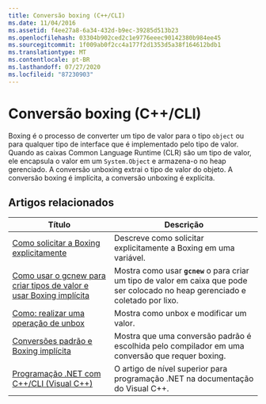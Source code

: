```yaml
---
title: Conversão boxing (C++/CLI)
ms.date: 11/04/2016
ms.assetid: f4ee27a8-6a34-432d-b9ec-39285d513b23
ms.openlocfilehash: 03304b902ced2c1e9776eeec90142380b984ee45
ms.sourcegitcommit: 1f009ab0f2cc4a177f2d1353d5a38f164612bdb1
ms.translationtype: MT
ms.contentlocale: pt-BR
ms.lasthandoff: 07/27/2020
ms.locfileid: "87230903"
---
```

# <a name="boxing-ccli"></a>Conversão boxing (C++/CLI)

Boxing é o processo de converter um tipo de valor para o tipo `object` ou para qualquer tipo de interface que é implementado pelo tipo de valor. Quando as caixas Common Language Runtime (CLR) são um tipo de valor, ele encapsula o valor em um `System.Object` e armazena-o no heap gerenciado. A conversão unboxing extrai o tipo de valor do objeto. A conversão boxing é implícita, a conversão unboxing é explícita.

## <a name="related-articles"></a>Artigos relacionados

|Título|Descrição|
|-----------|-----------------|
|[Como solicitar a Boxing explicitamente](../dotnet/how-to-explicitly-request-boxing.md)|Descreve como solicitar explicitamente a Boxing em uma variável.|
|[Como usar o gcnew para criar tipos de valor e usar Boxing implícita](../dotnet/how-to-use-gcnew-to-create-value-types-and-use-implicit-boxing.md)|Mostra como usar **`gcnew`** o para criar um tipo de valor em caixa que pode ser colocado no heap gerenciado e coletado por lixo.|
|[Como: realizar uma operação de unbox](../dotnet/how-to-unbox.md)|Mostra como unbox e modificar um valor.|
|[Conversões padrão e Boxing implícita](../dotnet/standard-conversions-and-implicit-boxing.md)|Mostra que uma conversão padrão é escolhida pelo compilador em uma conversão que requer boxing.|
|[Programação .NET com C++/CLI (Visual C++)](../dotnet/dotnet-programming-with-cpp-cli-visual-cpp.md)|O artigo de nível superior para programação .NET na documentação do Visual C++.|
